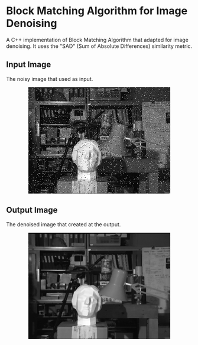 # Block Matching Algorithm for Image Denoising
A C++ implementation of Block Matching Algorithm that adapted for image denoising. It uses the "SAD" (Sum of Absolute Differences) similarity metric.

## Input Image
The noisy image that used as input.

<p align="center">
  <img src="input.png"> 
</p>

## Output Image
The denoised image that created at the output.

<p align="center">
  <img src="output.png"> 
</p>
